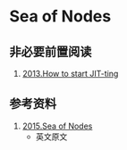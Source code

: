 # Sea of Nodes

## 非必要前置阅读
1. [2013.How to start JIT-ting](https://darksi.de/d.sea-of-nodes/)

## 参考资料
1. [2015.Sea of Nodes](https://darksi.de/d.sea-of-nodes/)
    * 英文原文

